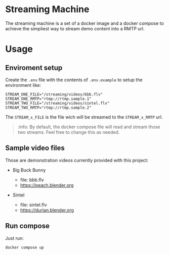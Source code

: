 # Streaming Machine

The streaming machine is a set of a docker image and a docker compose to achieve the simpliest way to stream demo content into a RMTP url.

# Usage

## Enviroment setup

Create the `.env` file with the contents of `.env.example` to setup the environment like:
```shell
STREAM_ONE_FILE="/streaming/videos/bbb.flv"
STREAM_ONE_RMTP="rtmp://rtmp.sample.1"
STREAM_TWO_FILE="/streaming/videos/sintel.flv"
STREAM_TWO_RMTP="rtmp://rtmp.sample.2"
```

The `STREAM_x_FILE` is the file wich will be streamed to the `STREAM_x_RMTP` url.

> :info: By default, the docker compose file will read and stream those two streams. Feel free to change this as needed.

## Sample video files

Those are demonstration videos currently provided with this project:

- Big Buck Bunny
    - file: bbb.flv
    - https://peach.blender.org

- Sintel
    - file: sintel.flv
    - https://durian.blender.org

## Run compose

Just run:
```shell
docker compose up
```